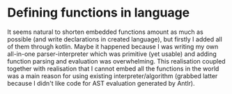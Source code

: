 # Defining functions in language

It seems natural to shorten embedded functions amount as much as possible (and write declarations in created language), but firstly I added all of them through kotlin. Maybe it happened because I was writing my own all-in-one parser-interpreter which was primitive (yet usable) and adding function parsing and evaluation was overwhelming. This realisation coupled together with realisation that I cannot embed all the functions in the world was a main reason for using existing interpreter/algorithm (grabbed latter because I didn't like code for AST evaluation generated by Antlr).